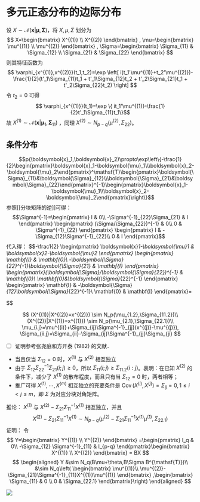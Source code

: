 # 多元正态分布的边际分布

设 $X \sim \mathcal{N}(\boldsymbol{x}|\boldsymbol{\mu},\boldsymbol{\Sigma})$，将 $X,\mu,\Sigma$ 划分为
$$
X=\begin{bmatrix} 
    X^{(1)} \\
    X^{(2)}  
\end{bmatrix} ,
\mu=\begin{bmatrix} 
    \mu^{(1)} \\
    \mu^{(2)}  
\end{bmatrix} ,
\Sigma=\begin{bmatrix} 
    \Sigma_{11} & \Sigma_{12} \\
    \Sigma_{21} & \Sigma_{22}
\end{bmatrix}
$$
则其特征函数为
$$ \varphi_{x^{(1)},x^{(2)}}(t_1,t_2)=\exp \left[ i(t_1'\mu^{(1)}+t_2'\mu^{(2)})-\frac{1}{2}(t'_1\Sigma_{11}t_1 + t'_1\Sigma_{12}t_2 + t'_2\Sigma_{21}t_1 + t'_2\Sigma_{22}t_2) \right] $$
令 $t_2=0$ 可得
$$ \varphi_{x^{(1)}}(t_1)=\exp \{ it_1'\mu^{(1)}-\frac{1}{2}t'_1\Sigma_{11}t_1\}$$
故 $X^{(1)} \sim \mathcal{N}(\boldsymbol{x}|\boldsymbol{\mu}_{1},\boldsymbol{\Sigma}_{11})$ ，同理  $X^{(2)} \sim N_{p-q}(\mu^{(2)},\Sigma_{22})$。



## 条件分布


$$p(\boldsymbol{x}_1,\boldsymbol{x}_2)\propto\exp\left\{-\frac{1}{2}\begin{pmatrix}\boldsymbol{x}_1-\boldsymbol{\mu}_1\\\boldsymbol{x}_2-\boldsymbol{\mu}_2\end{pmatrix}^\mathsf{T}\begin{pmatrix}\boldsymbol{\Sigma}_{11}&\boldsymbol{\Sigma}_{12}\\\boldsymbol{\Sigma}_{21}&\boldsymbol{\Sigma}_{22}\end{pmatrix}^{-1}\begin{pmatrix}\boldsymbol{x}_1-\boldsymbol{\mu}_1\\\boldsymbol{x}_2-\boldsymbol{\mu}_2\end{pmatrix}\right\}$$
参照[[分块矩阵的逆]]可得：
$$\Sigma^{-1}=\begin{pmatrix} 
    I & 0\\
    -\Sigma^{-1}_{22}\Sigma_{21} & I
\end{pmatrix} \begin{pmatrix} 
    (\Sigma/\Sigma_{22})^{-1} & 0\\
    0 & \Sigma^{-1}_{22}
\end{pmatrix} \begin{pmatrix} 
    I & -\Sigma_{12}\Sigma^{-1}_{22}\\
    0 & I
\end{pmatrix}$$
代入得：
$$-\frac1{2}
\begin{pmatrix}
\boldsymbol{x}_1-\boldsymbol{\mu}_1 & \boldsymbol{x}_2-\boldsymbol{\mu}_2 
\end{pmatrix}
\begin{pmatrix} 
\mathbf{I} & \mathbf{0}\\
-\boldsymbol{\Sigma}_{22}^{-1}\boldsymbol{\Sigma}_{21} & \mathbf{I}
\end{pmatrix}
\begin{pmatrix}(\boldsymbol{\Sigma}/\boldsymbol{\Sigma}_{22})^{-1} & \mathbf{0}\\
\mathbf{0}&\boldsymbol{\Sigma}_{22}^{-1}
\end{pmatrix}
\begin{pmatrix} 
\mathbf{I} & -\boldsymbol{\Sigma}_{12}\boldsymbol{\Sigma}_{22}^{-1}\\
\mathbf{0} & \mathbf{I}
\end{pmatrix}= 

$$



$$
(X^{(1)}|X^{(2)}=x^{(2)}) \sim N_p(\mu_{1.2},\Sigma_{11.2})\\
(X^{(2)}|X^{(1)}=x^{(1)}) \sim N_p(\mu_{2.1},\Sigma_{22.1})\\
\mu_{i.j}=\mu^{(i)}+\Sigma_{ij}\Sigma^{-1}_{jj}(x^{(j)}-\mu^{(j)}), \Sigma_{ii.j}=\Sigma_{ii}-\Sigma_{ij}\Sigma^{-1}_{jj}\Sigma_{ji}
$$
- [ ] 证明参考张尧庭和方开泰 (1982) 的文献．

+ 当且仅当 $\Sigma_{12}=0$ 时，$X^{(1)}$ 与 $X^{(2)}$ 相互独立
+ 由于 $\Sigma_{12}\Sigma^{-1}_{22}\Sigma_{21}(i;j)\ge 0$，所以 $\Sigma_{11}(i;j)\ge \Sigma_{11.2}(i:j)$。表明：在已知 $X^{(2)}$ 的条件下，减少了 $X^{(1)}$ 的散布程度，而且只有当 $\Sigma_{12}=0$ 时，两者相等；
+ 推广可得 $X^{(1)},\cdots ,X^{(m)}$ 相互独立的充要条件是 $\operatorname{Cov}(X^{(i)},X^{(j)})=\Sigma_{ij}=0, 1 \le  i < j \le m$，即 $\Sigma$ 为对应分块对角矩阵。

推论：
$X^{(1)}$ 与 $X^{(2)}-\Sigma_{21}\Sigma^{-1}_{11}X^{(1)}$ 相互独立，并且
$$
X^{(2)}-\Sigma_{21}\Sigma^{-1}_{11}X^{(1)} \sim N_{p-q}(\mu^{(2)}-\Sigma_{21}\Sigma^{-1}_{11}X^{(1)}\mu^{(1)},\Sigma_{22.1})
$$
证明：
令
$$
Y=\begin{bmatrix} 
    Y^{(1)} \\
    Y^{(2)}  
\end{bmatrix} =\begin{pmatrix} 
    I_q & 0\\
    -\Sigma_{12} \Sigma^{-1}_{11} & I_{p-q} 
\end{pmatrix}\begin{bmatrix} 
    X^{(1)} \\
    X^{(2)}  
\end{bmatrix} = BX
$$
$$
\begin{aligned}
 Y &\sim N_q(B\mu+\theta,B\Sigma B^{\mathsf{T}})\\
 &\sim N_q\left( \begin{bmatrix} 
    \mu^{(1)}\\
    \mu^{(2)}-\Sigma_{21}\Sigma^{-1}_{11}X^{(1)}\mu^{(1)}
 \end{bmatrix} ,\begin{bmatrix} 
    \Sigma_{11} & 0 \\
    0 & \Sigma_{22.1}
 \end{bmatrix}\right)
\end{aligned}
$$

![](推论%203.2.3.png)
